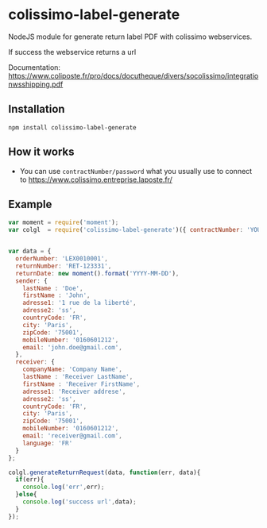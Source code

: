 colissimo-label-generate
==============

NodeJS module for generate return label PDF with colissimo webservices.

If success the webservice returns a url 

Documentation: https://www.coliposte.fr/pro/docs/docutheque/divers/socolissimo/integrationwsshipping.pdf

## Installation

`npm install colissimo-label-generate`

## How it works

* You can use `contractNumber/password` what you usually use to connect to https://www.colissimo.entreprise.laposte.fr/

## Example

```javascript
var moment = require('moment');
var colgl  = require('colissimo-label-generate')({ contractNumber: 'YOUR_CONTRACT_NUMBER', password: 'YOUR_PASSWORD' });


var data = {
  orderNumber: 'LEX0010001',
  returnNumber: 'RET-123331',
  returnDate: new moment().format('YYYY-MM-DD'),
  sender: {
    lastName : 'Doe',
    firstName : 'John',
    adresse1: '1 rue de la liberté',
    adresse2: 'ss',
    countryCode: 'FR',
    city: 'Paris',
    zipCode: '75001',
    mobileNumber: '0160601212',
    email: 'john.doe@gmail.com',
  },
  receiver: {
    companyName: 'Company Name',
    lastName : 'Receiver LastName',
    firstName : 'Receiver FirstName',
    adresse1: 'Receiver addrese',
    adresse2: 'ss',
    countryCode: 'FR',
    city: 'Paris',
    zipCode: '75001',
    mobileNumber: '0160601212',
    email: 'receiver@gmail.com',
    language: 'FR'
  }
};

colgl.generateReturnRequest(data, function(err, data){
  if(err){
    console.log('err',err);
  }else{
    console.log('success url',data);
  }
});
```
